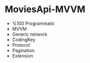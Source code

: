 # MoviesApi-MVVM

* %100 Programmatic
* MVVM
* Generic network
* CodingKey
* Protocol
* Pagination
* Extension
